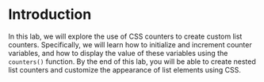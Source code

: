# Introduction

In this lab, we will explore the use of CSS counters to create custom list counters. Specifically, we will learn how to initialize and increment counter variables, and how to display the value of these variables using the `counters()` function. By the end of this lab, you will be able to create nested list counters and customize the appearance of list elements using CSS.
